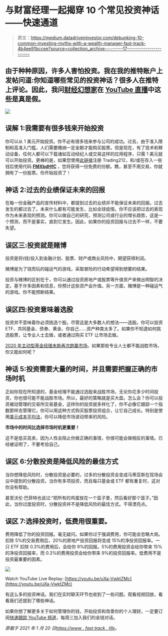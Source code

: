 # 与财富经理一起揭穿 10 个常见投资神话——快速通道

> 原文：<https://medium.datadriveninvestor.com/debunking-10-common-investing-myths-with-a-wealth-manager-fast-track-4b4ee91bccee?source=collection_archive---------17----------------------->

## 由于种种原因，许多人害怕投资。我在我的推特账户上发帖问道:你知道哪些常见的投资神话？很多人在推特上评论。因此，我问[财经幻想家](https://www.financial-imagineer.com/)在 [YouTube 直播](https://youtu.be/uXa-VwktZMc)中这些是真是假。

![](img/c36d2eac558f6bb0715a9c7c039d6989.png)

## 误解 1:我需要有很多钱来开始投资

你可以从 1 美元开始投资。你不必有很多钱来参与公司的成功。过去，由于准入限制和高准入门槛，人们需要缴纳一定金额才能购买股票。但是现在，有了技术和移动设备，任何人都可以下载诸如互动经纪人或交易这样的应用程序，只需 1 美元就可以开始投资。更棒的是，如果您使用[此链接](https://bit.ly/3q5YD3U)注册 Trading212，和/或在存入一些钱后使用代码 [**FMXbdHfC**](http://www.trading212.com/invite/FMXbdHfC) ，您将获得一份免费的份额。瞧，甚至不用交易，你就拥有了一份股票。你开始投资了！

## 神话 2:过去的业绩保证未来的回报

在每一份金融产品的宣传材料中，都提到过去的业绩并不能保证未来的回报。过去发生的都过去了。未来什么都有可能发生，比如全球疫情。你不应该把过去的表现作为未来表现的预测。你可以做自己的研究，预测公司或行业的增长趋势，这是一个预测，而不是事实，直到它发生。因此，如果你的投资回报与过去不一样，不要失望。

## 误区三:投资就是赌博

投资是将(钱)投入到金融计划、股票、财产或商业风险中，期望获得利润。

赌博是为了钱而玩的碰运气的游戏，采取冒险的行动希望得到想要的结果。

投资与赌博的区别在于，你可以通过投资房地产或股票等升值资产来做出明智的决定。基于许多因素和信息，你预计这些资产会升值。另一方面，赌博是一种碰运气的游戏。你不能预断结果。

## 误区四:投资意味着选股

投资并不意味着你必须挑选个股。尽管这是大多数人的想法——选股。你可以投资 ETF、共同基金、债券、黄金、你自己……资产种类太多了。如果你不知道如何挑选股票，让专业人士去做，或者通过购买 ETF 让市场去做。

[2020 年主动型基金经理未能再次跑赢市场](https://www.ft.com/content/7e4c0d91-8b6d-419b-9be3-80131d5cb462)。如果那些专业人士都不能战胜市场，你又能如何呢？

## 神话 5:投资需要大量的时间，并且需要把握正确的市场时机

正如你现在所知道的，基金经理不能通过选股来战胜市场，无论你花多少时间投资，你也很可能不能战胜市场。所以，最好的策略就是买大盘。怎么会？你可以投资被动管理的交易所交易基金，这样你的投资就多样化了，你不必像它跟踪一个指数那样去管理它。你可以用这种方式购买股票投资组合，让它自己成长。特别是使用[美元成本平均法](https://www.fasttrack.life/blog/how-can-dollar-cost-averaging-help-you-build-wealth-in-volatile-money-market)，你可以降低市场波动带来的风险。

**市场中的时间比选择市场时机更重要！**

这不是低买高卖，因为人性会阻止你做正确的事情，你很可能会做相反的事情。已经被证明了，不要考验自己。

## 误区 6:分散投资是降低风险的最佳方式

当你想降低风险时，分散投资是必要的，过多的分散投资会变成马蒂亚斯在现场会议中提到的分散投资。当你有多项投资，而且每只基金或 ETF 都有重复时，这对你没有帮助。

甚至沃伦·巴菲特也说过:“把所有的鸡蛋放在一个篮子里，然后看好那个篮子。”因此，当你过度投资时，分散投资并不是降低风险的最佳方式。干得漂亮点。

## 误区 7:选择投资时，低费用很重要。

费用降低了你的投资回报。毫无疑问。如果你过于强调费用，你可能会忽略大局。扣除 5%的交易费用后，20%的房地产投资回报将变成 15%的净投资回报率。一只 ETF 扣除 0.3%的费用后，会给你 9%的回报。5%的费用投资会给你带来 15%的净投资回报率，而 0.3%的费用投资会给你带来 9%的投资回报率。低费用不是投资最重要的因素。

![](img/00cbc048e297da754e354f95213b2c48.png)

Watch YouTube Live Replay: [https://youtu.be/uXa-VwktZMc](https://youtu.be/uXa-VwktZMc)

有这么多的投资神话。我们在实时聊天环节也收到了一些问题。观看视频回放，看看我们还提到了哪些神话。

如果你想了解更多关于如何管理你的钱，开始投资和改善你的个人理财，一定要订阅[快速跟踪 YouTube 频道](https://bit.ly/3ngv4KQ)，每周三加入我们的金钱对话。

*原载于 2021 年 1 月 20 日*[*https://www . fast track . life*](https://www.fasttrack.life/blog/debunking-7-common-investing-myths-with-a-wealth-manager)*。*